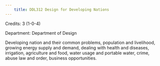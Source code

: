 ```yaml
---
    title: DDL312 Design for Developing Nations
---
```

Credits: 3 (1-0-4)

Department: Department of Design

Developing nation and their common problems, population and livelihood, growing energy supply and demand, dealing with health and diseases, irrigation, agriculture and food, water usage and portable water, crime, abuse law and order, business opportunities.